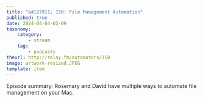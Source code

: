 ```yaml
---
title: "&#127911; 150: File Management Automation"
published: true
date: 2024-04-04-03-09
taxonomy:
    category:
        - stream
    tag:
        - podcasts
theurl: http://relay.fm/automators/150
image: artwork-resized.JPEG
template: item
---
```


Episode summary: Rosemary and David have multiple ways to automate file management on your Mac.
